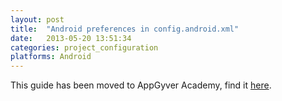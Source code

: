 ```yaml
---
layout: post
title:  "Android preferences in config.android.xml"
date:   2013-05-20 13:51:34
categories: project_configuration
platforms: Android
---
```


This guide has been moved to AppGyver Academy, find it [here](https://academy.appgyver.com/categories/9-project-configuration/contents/68-android-app-preferences-in-configandroidxml).